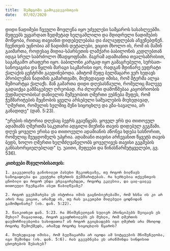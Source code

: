 ```yaml
---
title:  შემდგომი გამოკვლევისთვის
date:   07/02/2020
---
```


დიდი ნადიმები ჩვეული მოვლენა იყო უძველესი სამყაროს სასახლეებში. მეფეებს უყვარდათ ზედმეტად ხელგაშლილი და მდიდრული ნადიმების მოწყობა, რითაც თავიანთ დიდებულებასა და ძალაუფლებას აჩვენებდნენ. ჩვენთვის უცნობია ამ ნადიმის დეტალები, ვიცით მხოლო ის, რომ ის მაშინ გაიმართა, როდესაც მიდია-სპარსეთის ლაშქარი ბაბილონის კედლებთან იდგა სრულ საბრძოლო მზადყოფნაში. მაგრამ ადამიანთა თვალსაზრისით, საგანგაშო არაფერი იყო. ბაბილონი კარგად იყო გამაგრებული, სურსათ-სანოვაგისა და წყლის მარაგი საკმარისი იყო, რადგან მდინარე ევფრატი ქალაქის ცენტრში გაედინებოდა. ამიტომ მეფე ბელშაცარი ვერ ხედავს პრობლემას ნადიმის გამართვაში, მიუხედავად იმისა, რომ მტერმა ალყა შემოარტყა ქალაქს. მან გამართა დიდი დღესასწაული, რომელიც მალევე გადაიქცა გაშმაგებულ ღრეობად. რა ძლიერი დამოწმებაა კაცობრიობის ქედმაღლობისა! დანიელის მეშვეობით ღმერთი ეუბნება მეფეს, რომ ჭეშმარიტების შეცნობის ყველა არსებული საშუალების მიუხედავად, "ღმერთი, რომელის ხელშიც შენი სიცოცხლე და გზა-სავალია, არ განადიდე" (დან. 5:23).

"ერების ისტორია დღესაც ბევრს გვაუწყებს. ყოველ ერს და თითოეულ ადამიანს ღმერთმა საკუთარი ადგილი მიუჩინა თავის დიდებულ გეგმაში. დღეს ყოველი ერისა და თითოეული ადამიანის აწონვა ხდება სასწორით, რომელიც შეუცდომელს უპყრია. ადამიანი თავისი არჩევანით წყვეტს თავის ბედს, ხოლო ღმერთი ხელმძღვანელობს ყოველივეს თავისი გეგმების განსახორციელებლად" (ე. უაითი, მეფეები და წინასწარმეტყველები, გვ. 536).

**კითხვები მსჯელობისათვის:**

`1. გაკვეთილზე განიხილეთ პასუხი შეკითხვაზე, თუ როგორ ბილწავს საზოგადოება და კულტურა ღმერთის ჭეშმარიტებას. რა ხერხებია თქვენთვის ცნობილი და როგორ უნდა ვრეაგირებდეთ, როგორც ეკლესია, და ცალ-ცალკე თითოეული ჩვენგანი ასეთ წაბილწვაზე?`

`2. როგორ გვეხმარება ეს ისტორია იმის გაცნობიერებაში, რომ ხსნა ის კი არ არის რაც ვიცით, არამედ ის, თუ რას ვაკეთებთ მიღებული ცოდნიდან გამომდინარე? (იხ. დან. 5:22).`

`3. წაიკითხეთ დან. 5:23. რა მნიშვნელოვან სულიერ პრინციპებს შეიცავს ეს მუხლი? მაგალითად, როგორ გვაფრთხილებს ეს მუხლი, რომ ღმერთის დაუმორჩილებლობა სახიფათოა? ან როგორ გვიცხადებს იგი ღმერთს არა მხოლოდ როგორც შემოქმედს, არამედ როგორც სიცოცხლის წყაროს?`

`4. მიუხედავად იმისა, რომ ბელშაცარმა არ იცოდა ამ სიტყვების მნიშვნელობა, იგი შეშინდა (იხ. დან. 5:6). რას გვეუბნება ეს არაწმინდა სინდისით ცხოვრების შესახებ?`
